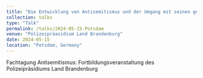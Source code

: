 ```yaml
---
title: "Die Entwicklung von Antisemitismus und der Umgang mit seinen gesellschaftlichen Auswirkungen."
collection: talks
type: "Talk"
permalink: /talks/2024-05-15-Potsdam
venue: "Polizeipräasidium Land Brandenburg"
date: 2024-05-15
location: "Potsdam, Germany"
---
```


Fachtagung Antisemitismus: Fortbildungsveranstaltung des Polizeipräsidiums Land Brandenburg
